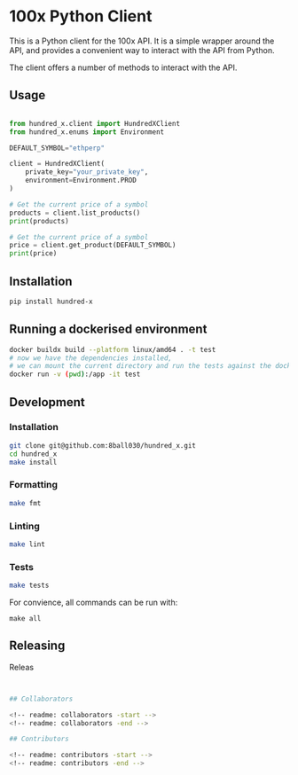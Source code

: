 # 100x Python Client

This is a Python client for the 100x API. It is a simple wrapper around the API, and provides a convenient way to interact with the API from Python.

The client offers a number of methods to interact with the API.

## Usage

```python

from hundred_x.client import HundredXClient
from hundred_x.enums import Environment

DEFAULT_SYMBOL="ethperp"

client = HundredXClient(
    private_key="your_private_key",
    environment=Environment.PROD
)

# Get the current price of a symbol
products = client.list_products()
print(products) 

# Get the current price of a symbol
price = client.get_product(DEFAULT_SYMBOL)
print(price)
```



## Installation
```bash
pip install hundred-x
```

## Running a dockerised environment
```bash
docker buildx build --platform linux/amd64 . -t test
# now we have the dependencies installed,
# we can mount the current directory and run the tests against the dockerised environment
docker run -v (pwd):/app -it test
```


## Development

### Installation

```bash
git clone git@github.com:8ball030/hundred_x.git
cd hundred_x
make install
```

### Formatting

```bash
make fmt
```

### Linting

```bash
make lint
```

### Tests

```bash
make tests
```

For convience, all commands can be run with:

```
make all
```

## Releasing

Releas
```bash


## Collaborators

<!-- readme: collaborators -start -->
<!-- readme: collaborators -end -->

## Contributors

<!-- readme: contributors -start -->
<!-- readme: contributors -end -->